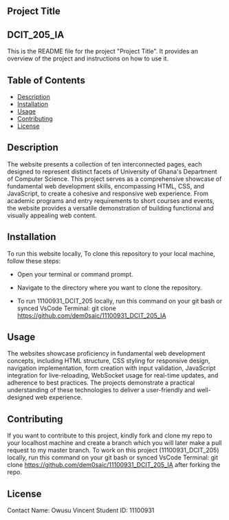 ## Project Title
## DCIT_205_IA

This is the README file for the project "Project Title". It provides an overview of the project and instructions on how to use it.

## Table of Contents

- [Description](#description)
- [Installation](#installation)
- [Usage](#usage)
- [Contributing](#contributing)
- [License](#license)

## Description

The website presents a collection of ten interconnected pages, each designed to represent distinct facets of University of Ghana's Department of Computer Science. This project serves as a comprehensive showcase of fundamental web development skills, encompassing HTML, CSS, and JavaScript, to create a cohesive and responsive web experience. From academic programs and entry requirements to short courses and events, the website provides a versatile demonstration of building functional and visually appealing web content.

## Installation

To run this website locally,
To clone this repository to your local machine, follow these steps:

- Open your terminal or command prompt.

- Navigate to the directory where you want to clone the repository.

- To run 11100931_DCIT_205 locally, run this command on your git bash or synced VsCode Terminal: git clone https://github.com/dem0saic/11100931_DCIT_205_IA 

## Usage

The websites showcase proficiency in fundamental web development concepts, including HTML structure, CSS styling for responsive design, navigation implementation, form creation with input validation, JavaScript integration for live-reloading, WebSocket usage for real-time updates, and adherence to best practices. The projects demonstrate a practical understanding of these technologies to deliver a user-friendly and well-designed web experience.

## Contributing

If you want to contribute to this project, kindly fork and clone my repo to your localhost machine and create a branch which you will later make a pull request to my master branch.
To work on this project (11100931_DCIT_205) locally, run this command on your git bash or synced VsCode Terminal: git clone https://github.com/dem0saic/11100931_DCIT_205_IA after forking the repo.

## License


Contact
Name: Owusu Vincent Student ID: 11100931
